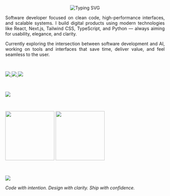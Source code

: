 <p align="center">
  <img src="https://readme-typing-svg.demolab.com?font=Fira+Code&weight=500&size=28&pause=1000&color=FFFFFF&center=true&vCenter=true&width=440&lines=Victor+Crepaldi+Gomes;Software+Developer" alt="Typing SVG" />
</p>

<p align="left" style="text-align: justify;">
Software developer focused on clean code, high-performance interfaces, and scalable systems. I build digital products using modern technologies like React, Next.js, Tailwind CSS, TypeScript, and Python — always aiming for usability, elegance, and clarity.
</p>

<p align="left" style="text-align: justify;">
Currently exploring the intersection between software development and AI, working on tools and interfaces that save time, deliver value, and feel seamless to the user.
</p>

<br/>

<p align="left">
  <a href="https://www.linkedin.com/in/victor-gomes-b067a3266/" target="_blank">
    <img src="https://img.shields.io/badge/LinkedIn-1e1e1e?style=flat-square&logo=linkedin&logoColor=white" />
  </a>
  <a href="mailto:victorcrepaldigomes@gmail.com">
    <img src="https://img.shields.io/badge/Gmail-1e1e1e?style=flat-square&logo=gmail&logoColor=white" />
  </a>
  <a href="https://github.com/VictorCrepaldiGomes" target="_blank">
    <img src="https://img.shields.io/badge/GitHub-1e1e1e?style=flat-square&logo=github&logoColor=white" />
  </a>
</p>

<br/>

<p align="left">
  <img src="https://skillicons.dev/icons?i=ts,react,nextjs,tailwind,styledcomponents,python,figma,git,github&theme=dark" />
</p>

<br/>

<p align="left">
  <img height="155" src="https://github-readme-stats.vercel.app/api?username=VictorCrepaldiGomes&show_icons=true&hide=issues&theme=graywhite&count_private=true&bg_color=1e1e1e&title_color=ffffff&text_color=cccccc&icon_color=ffffff" />
  <img height="155" src="https://github-readme-streak-stats.herokuapp.com?user=VictorCrepaldiGomes&theme=graywhite&background=1e1e1e&currStreakLabel=ffffff&currStreakNum=ffffff&ring=cccccc&fire=ffffff&sideNums=cccccc&sideLabels=cccccc" />
</p>

<br/>

<p align="left">
  <img src="https://komarev.com/ghpvc/?username=VictorCrepaldiGomes&style=flat-square&color=cccccc&label=Profile+Views" />
</p>

<p align="left" style="text-align: justify;">
<i>Code with intention. Design with clarity. Ship with confidence.</i>
</p>
